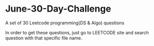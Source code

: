 # June-30-Day-Challenge
A set of 30 Leetcode programming(DS &amp; Algo) questions


In order to get these questions, just go to LEETCODE site and search question with that specific file name.
